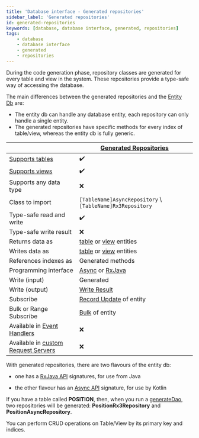 ```yaml
---
title: 'Database interface - Generated repositories'
sidebar_label: 'Generated repositories'
id: generated-repositories
keywords: [database, database interface, generated, repositories]
tags:
    - database
    - database interface
    - generated
    - repositories
---
```




During the code generation phase, repository classes are generated for every table and view in the system. These repositories provide a type-safe way of accessing the database.

The main differences between the generated repositories and the [Entity Db](/database/database-interface/entity-db/) are:

- The entity db can handle any database entity, each repository can only handle a single entity.
- The generated repositories have specific methods for every index of table/view, whereas the entity db is fully generic.

|  | [Generated Repositories](/database/database-interface/generated-repositories/) |
| --- |--------------------------------------------------------------------------------------------------------|
| [Supports tables](/database/data-types/table-entities/) | ✔️                                                                                                     |
| [Supports views](/database/data-types/views-entities/) | ✔️                                                                                                     |
| Supports any data type | ❌                                                                                                      |
| Class to import | `[TableName]AsyncRepository` \ `[TableName]Rx3Repository`                                              |
| Type-safe read and write | ✔️                                                                                                     |
| Type-safe write result | ❌                                                                                                      |
| Returns data as | [table](/database/data-types/table-entities/) or [view](/database/data-types/views-entities/) entities |
| Writes data as | [table](/database/data-types/table-entities/) or [view](/database/data-types/views-entities/) entities |
| References indexes as | Generated methods                                                                                      |
| Programming interface | [Async](/database/types-of-api/async/) or [RxJava](/database/types-of-api/rxjava/)                    |
| Write (input) | Generated                                                                                              |
| Write (output) | [Write Result](/database/helper-classes/write-result/#write-result)                                  |
| Subscribe | [Record Update](/database/helper-classes/subscription/record-update/#write-result) of entity                |
| Bulk or Range Subscribe | [Bulk](/database/helper-classes/subscription/bulk/) of entity                                          |
| Available in [Event Handlers](/server/event-handler/introduction/) | ❌                                                                                                      |
| Available in [custom Request Servers](/server/request-server/advanced/#custom-request-servers) | ❌                                                                                                      |

With generated repositories, there are two flavours of the entity db:

* one has a [RxJava API](/database/types-of-api/rxjava/) signatures, for use from Java

* the other flavour has an [Async API](/database/types-of-api/async/) signature, for use by Kotlin

If you have a table called **POSITION**, then, when you run a [generateDao](/database/fields-tables-views/genesisDao/), two repositories will be generated:
**PositionRx3Repository** and **PositionAsyncRepository**.

You can perform CRUD operations on Table/View by its primary key and indices.
